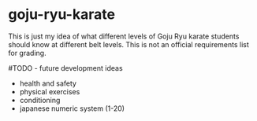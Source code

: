 # goju-ryu-karate
This is just my idea of what different levels of Goju Ryu karate students should know at different belt levels.
This is not an official requirements list for grading.


#TODO - future development ideas
* health and safety
* physical exercises
* conditioning
* japanese numeric system (1-20)
